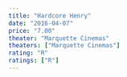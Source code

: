 ```yaml
---
title: "Hardcore Henry"
date: "2016-04-07"
price: "7.00"
theater: "Marquette Cinemas"
theaters: ["Marquette Cinemas"]
rating: "R"
ratings: ["R"]
---
```

